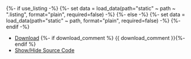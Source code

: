 {%- if use_listing -%}
{%- set data = load_data(path="static" ~ path ~ ".listing", format="plain", required=false) -%}
{%- else -%}
{%- set data = load_data(path="static" ~ path, format="plain", required=false) -%}
{%- endif -%}
 - [Download]({{path}}) {%- if download_comment %} {{ download_comment }}{%- endif %}
 - <a href="#" onclick="show_hide()">Show/Hide Source Code</a>

<style>
.code-listing {
  display: inline-block;
  opacity: 0;
  overflow: hidden;
  height: 0;
  transition: height 0ms 400ms, opacity 400ms 0ms;
}
.visible {
  opacity: 1;
  height: auto;
  transition: height 0ms 0ms, opacity 600ms 0ms;
}
</style>

<div class="code-listing">

```{{lang}}
{{ data }}
```

<button onclick="show_hide()">Hide Source Code</button>
</div>

<script>
  function show_hide() {
    document.body.querySelector('.code-listing').classList.toggle('visible');
  }
</script>
